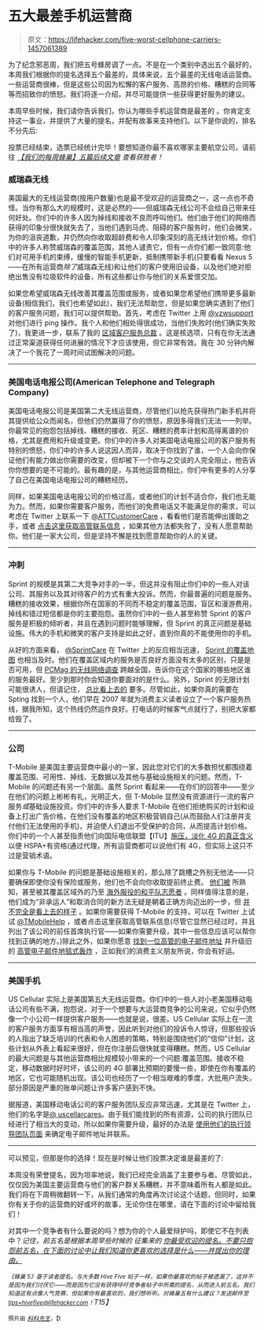 # 五大最差手机运营商

> 原文：<https://lifehacker.com/five-worst-cellphone-carriers-1457061389>

为了纪念邪恶周，我们把五号蜂房调了一点。不是在一个类别中选出五个最好的，本周我们根据你的提名选择五个最差的，具体来说，五个最差的无线电话运营商。一些运营商很棒，但是这些公司因为松懈的客户服务、高昂的价格、糟糕的合同等等而招致你的愤怒。我们将逐一介绍，并尽可能提供一些获得更好服务的建议。



本周早些时候，我们请你告诉我们，你认为哪些手机运营商是最差的 。你肯定支持这一事业，并提供了大量的提名，并配有故事来支持他们。以下是你说的，排名不分先后:

投票已经结束，选票已经统计完毕！要想知道你最不喜欢哪家主要航空公司，请前往 [*【我们的每周蜂巢】五篇后续文章*](https://lifehacker.com/your-least-favorite-cellphone-carrier-at-t-1458725933) *查看获胜者！*

### 威瑞森无线

美国最大的无线运营商(按用户数量)也是最不受欢迎的运营商之一，这一点也不奇怪。当你有那么大的规模时，这是必然的——但威瑞森无线公司不会给自己带来任何好处。你们中的许多人因为掉线和接收不良而呼叫他们。他们由于他们的网络而获得的印象分很快就失去了，当他们遇到马虎、阻碍的客户服务时，他们会微笑，为你的沮丧道歉，并仍然向你收取超龄费和令人印象深刻的高无线计划价格。你们中的许多人称赞威瑞森的覆盖范围，其他人谴责它，但有一点你们都一致同意:他们对可用手机的束缚，缓慢的智能手机更新，抵制携带新手机(只要看看 Nexus 5——在所有运营商*除了*威瑞森无线)和让他们的客户使用旧设备，以及他们绝对拒绝出售没有垃圾软件的设备，所有这些都让你与他们的关系爱恨交加。

如果您希望威瑞森无线改善其覆盖范围或服务，或者如果您希望他们携带更多最新设备(相信我们，我们也希望如此)，我们无法帮助您，但是如果您确实遇到了他们的客户服务问题，我们可以提供帮助。首先，考虑在 Twitter 上用 [@vzwsupport](http://www.twitter.com/vzwsupport) 对他们进行 ping 操作。我个人和他们相处得很成功，当他们失败时(他们确实失败了)，我更进一步，联系了我的 [区域客户服务总裁](https://lifehacker.com/contact-your-verizon-wireless-region-president-for-ex-5991045) 。这是核选项，只有在你无法通过正常渠道获得任何进展的情况下才应该使用，但它非常有效。我在 30 分钟内解决了一个我花了一周时间试图解决的问题。

* * *

### 美国电话电报公司(American Telephone and Telegraph Company)

美国电话电报公司是美国第二大无线运营商，尽管他们以抢先获得热门新手机并将其提供给公众而闻名，但他们仍然赢得了你的愤怒，原因多得我们无法一一列举。你最常见的抱怨包括掉线、糟糕的接收、死区、糟糕的费率计划和高得离谱的价格，尤其是费用和升级或变更。你们中的许多人对美国电话电报公司的客户服务有特别的愤怒，你们中的许多人说这因人而异，取决于你找到了谁，一个人会向你保证他们有能力做出你需要的改变，但却被下一个你与之交谈的人完全阻止，他告诉你你想要的是不可能的。最有趣的是，与其他运营商相比，你们中有更多的人分享了自己在美国电话电报公司的糟糕经历。

同样，如果美国电话电报公司的价格过高，或者他们的计划不适合你，我们也无能为力。然而，如果你需要客户服务，而他们的免费电话又不能满足你的需求，可以考虑在 Twitter 上联系一下 [@ATTCustomerCare](https://twitter.com/ATTCustomerCare/with_replies) ，看看他们是否能伸出援助之手，或者 [点击这里获取高管联系信息](http://elliott.org/contacts/att/) ，如果其他方法都失败了，没有人愿意帮助你。他们是一家大公司，但是坚持不懈是找到愿意帮助你的人的关键。

* * *

### 冲刺

Sprint 的规模是其第二大竞争对手的一半，但这并没有阻止你们中的一些人对该公司、其服务以及其对待客户的方式有重大投诉。然而，你最普遍的问题是服务。糟糕的接收效果，根据你所在国家的不同而不稳定的覆盖范围，盲区和漫游费用，掉线和错过短信都是你的主要抱怨。虽然你们中的一些人甚至称赞 Sprint 的客户服务是积极的倾听者，并且在遇到问题时能够理解，但 Sprint 的真正问题是基础设施。伟大的手机和微笑的客户支持是如此之好，直到你真的不能使用你的手机。

从好的方面来看， [@SprintCare](https://twitter.com/sprintcare) 在 Twitter 上的反应相当迅速， [Sprint 的覆盖地图](http://coverage.sprint.com/IMPACT.jsp?) 也相当及时。他们在覆盖区域内的服务是否良好方面没有太多的区别，只是是否可用，但 [PCMag 的无线网络调查](http://www.pcmag.com/fastest-mobile-networks) 跨越全国，告诉你在这个国家的哪些地区谁的服务最好。至少到那时你会知道你要面对的是什么。另外，Sprint 的无限计划可能很诱人，但请记住， [总比看上去的](http://consumerist.com/2013/07/12/catches-in-sprints-new-unlimited-plans-prices-could-go-up-no-guarantee-data-will-be-fast/) 要多。尽管如此，如果你真的需要在 Spting 找到一个人，他们早在 2007 年就为消费主义读者设立了一个客户服务热线，据我所知，这个热线仍然运作良好。打电话的时候客气点就行了，别把大家都给毁了。

* * *

### 公司

T-Mobile 是美国主要运营商中最小的一家，因此您对它们的大多数担忧都围绕着覆盖范围、可用性、掉线、无数据以及其他与基础设施相关的问题。然而，T-Mobile 的问题还有另一个层面。虽然 Sprint 看起来——在你们的回答中——至少在他们的问题上彬彬有礼，光明正大，但 T-Mobile 显然没有资源进行一流的客户服务*或*基础设施投资。你们中的许多人要求 T-Mobile 在他们拒绝购买的计划和设备上打出广告价格，在他们没有覆盖的地区积极营销自己(从而鼓励人们注册并支付他们无法使用的手机)，并迫使人们退出不受保护的合同，从而提高计划价格。你们中的一个人甚至指责他们向国际电信联盟【ITU】[施压，淡化 4G 的真正含义](http://www.pcmag.com/article2/0,2817,2374564,00.asp) 以便 HSPA+有资格(通过代理，所有运营商都可以说他们有 4G，但实际上这只不过是营销术语。

如果你与 T-Mobile 的问题是基础设施相关的，那么除了跳槽之外别无他法——只要确保即使你没有保险或服务，他们也不会向你收取提前终止费。 [他们被](http://consumerist.com/2013/01/08/t-mobile-gives-us-1-bar-of-service-at-home-still-charges-600-etf-to-leave/) 所熟知，甚至被其覆盖区域外的乃至 [海外服役的和平队志愿者](http://consumerist.com/2013/02/13/t-mobile-decides-remote-south-pacific-village-isnt-overseas-wont-refund-peace-corps-volunteers-etf/) 。同样值得注意的是，他们成为“非承运人”和取消合同的新方法无疑是朝着正确方向迈出的一步，但 [并不完全是看上去的样子](http://consumerist.com/2013/04/26/washington-state-ag-to-t-mobile-not-so-fast-with-that-no-contract-advertising/) 。如果你需要获得 T-Mobile 的支持，可以在 Twitter 上试试 [@TMobileHelp](https://twitter.com/TMobileHelp) ，或者点击这里获取高管联系信息(尽管它显然已经过时，并且列出了该公司的前任首席执行官——如果你需要升级，其中一些信息应该可以帮你找到正确的地方。)除此之外，如果你愿意 [找到一位高管的电子邮件地址](https://lifehacker.com/use-executive-email-addresses-to-get-around-customer-se-5954641) 并升级旧的 [高管电子邮件地毯式轰炸](http://consumerist.com/2007/05/11/how-to-launch-an-executive-email-carpet-bomb/) ，正如我们的消费主义朋友所说，你会有好运。

* * *

### 美国手机

US Cellular 实际上是美国第五大无线运营商。你们中的一些人对小老美国移动电话公司有些不满，抱怨说，对于一个想要与大运营商竞争的公司来说，它似乎仍然像一个小公司一样提供客户服务——也就是说，很差。US Cellular 实际上在一流的客户服务方面享有相当高的声誉，因此听到对他们的投诉令人惊讶，但那些投诉的人指出了缺乏培训的代表和令人困惑的策略，特别是围绕他们的“信仰”计划，这些计划从外表上看起来很好，但在你注册后很快就变得糟糕。然而，US Cellular 的最大问题是与其他运营商相比规模较小带来的一个问题:覆盖范围。接收不稳定，移动数据时好时坏，该公司的 4G 部署比预期的要慢一些，即使在你有覆盖的地区，它也可能随机出现。该公司也经历了一个相当艰难的季度，大批用户流失，部分原因是严重的账单问题让许多客户感到不快。

据报道，美国移动电话公司的客户服务团队反应非常迅速，尤其是在 Twitter 上，他们的名字是[@ uscellarcares](https://twitter.com/USCellularCares)。由于我们能找到的所有资源，公司的执行团队已经进行了相当大的变动，所以如果你需要升级，最好的办法是 [使用他们的执行领导团队页面](http://www.uscellular.com/about/leadership-team/index.html) 来确定电子邮件地址并联系。

* * *

可以预见，但那是你的选择！现在是时候让他们投票决定谁是最差的了:

本周没有荣誉提名，因为坦率地说，我们已经完全涵盖了主要参与者。尽管如此，仅仅因为美国主要运营商与他们的客户群关系糟糕，并不意味着所有人都是如此。我们将在下周稍微翻转一下，从我们通常的角度再次讨论这个话题，但同时，如果你有关于你的运营商的好或坏的故事，无论你住在哪里，请在下面的讨论中留给我们！

对其中一个竞争者有什么要说的吗？想为你的个人最爱辩护吗，即使它不在列表中？*记住，前五名是根据本周早些时候的* *征集来的* [*你最受欢迎的提名。不要只抱怨前五名，在下面的讨论中让我们知道你更喜欢的选择是什么——并提出你的理由。*](https://lifehacker.com/whats-the-worst-cell-phone-carrier-1455847482)

*<small>《蜂巢 5》基于读者提名。与大多数 Hive Five 帖子一样，如果你最喜欢的帖子被遗漏了，这并不是因为我们讨厌它——而是因为它没有获得呼吁竞争者帖子中所需的提名，从而进入前五名。我们知道这有点像人气竞赛，但如果你有最喜欢的，我们想听听。对蜂巢五有什么建议？发送邮件至</small>*[*<small>tips+hivefive@lifehacker.com</small>*](mailto:tips+hivefive@lifehacker.com)*<small>！</small>T15】*

<small>照片由</small> [*<small>科科先生</small>*](http://www.flickr.com/photos/senor_codo/1842247697/)<small>，【t</small>